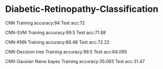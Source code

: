 # Diabetic-Retinopathy-Classification
CNN
Training accuracy:94
Test acc:72

CNN-SVM
Training accuracy:99.5
Test acc:71.88

CNN-KNN
Training accuracy:86.48
Test acc:72.22

CNN-Decision tree
Training accuracy:99.5
Test acc:64.095

CNN-Gausian Naive bayes
Training accuracy:35.093
Test acc:31.47
